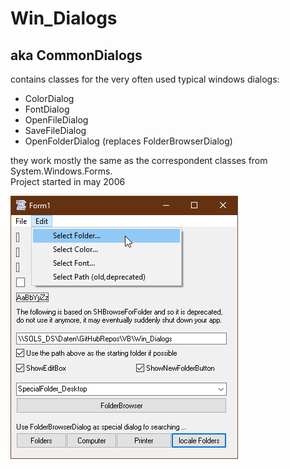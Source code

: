 # Win_Dialogs  
## aka CommonDialogs  
contains classes for the very often used typical windows dialogs:  
* ColorDialog  
* FontDialog  
* OpenFileDialog  
* SaveFileDialog  
* OpenFolderDialog (replaces FolderBrowserDialog)  

they work mostly the same as the correspondent classes from System.Windows.Forms.  
Project started in may 2006  

![WinDialogs Image](Resources/WinDialogs.png "Windialogs Image")
 
